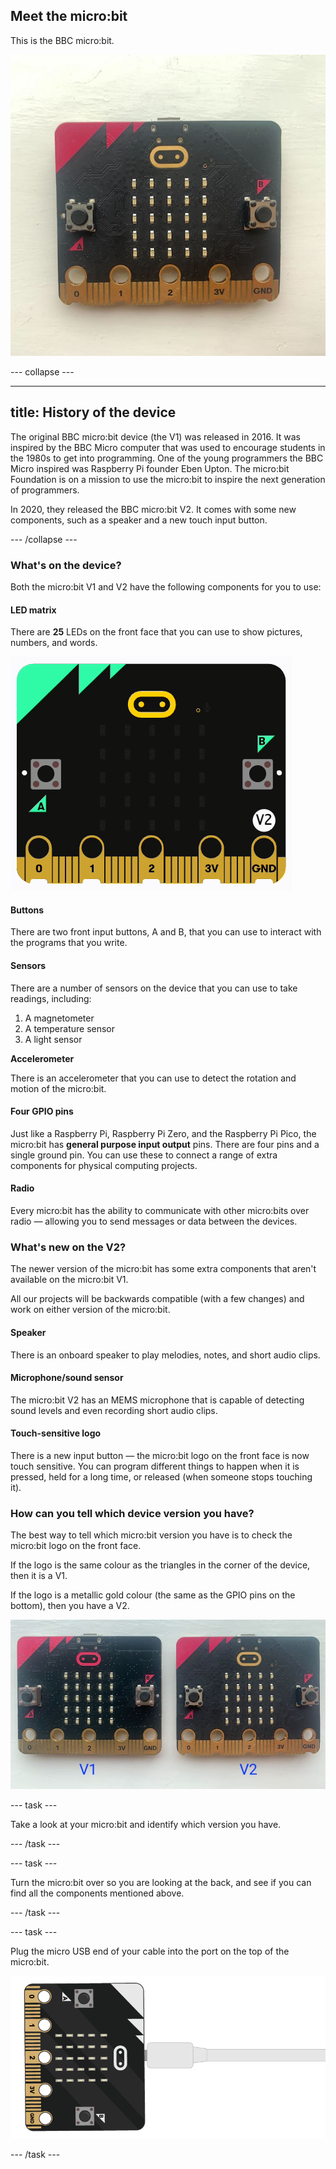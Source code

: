 ## Meet the micro:bit

This is the BBC micro:bit. 

![A micro:bit V2 against a white background.](images/v2-microbit.jpg)

--- collapse ---

---
title: History of the device
---

The original BBC micro:bit device (the V1) was released in 2016. It was inspired by the BBC Micro computer that was used to encourage students in the 1980s to get into programming. One of the young programmers the BBC Micro inspired was Raspberry Pi founder Eben Upton. The micro:bit Foundation is on a mission to use the micro:bit to inspire the next generation of programmers. 

In 2020, they released the BBC micro:bit V2. It comes with some new components, such as a speaker and a new touch input button.

--- /collapse ---

### What's on the device?

Both the micro:bit V1 and V2 have the following components for you to use: 

#### LED matrix

There are **25** LEDs on the front face that you can use to show pictures, numbers, and words. 

![Animation showing a heart icon. The word "Hello!" is then scrolled across the LEDs in the micro:bit simulator.](images/led-demo.gif)

#### Buttons

There are two front input buttons, A and B, that you can use to interact with the programs that you write. 

#### Sensors

There are a number of sensors on the device that you can use to take readings, including: 

1. A magnetometer
2. A temperature sensor
3. A light sensor

**Accelerometer**

There is an accelerometer that you can use to detect the rotation and motion of the micro:bit. 

#### Four GPIO pins

Just like a Raspberry Pi, Raspberry Pi Zero, and the Raspberry Pi Pico, the micro:bit has **general purpose input output** pins. There are four pins and a single ground pin. You can use these to connect a range of extra components for physical computing projects. 

#### Radio

Every micro:bit has the ability to communicate with other micro:bits over radio — allowing you to send messages or data between the devices.

### What's new on the V2?

The newer version of the micro:bit has some extra components that aren't available on the micro:bit V1.

All our projects will be backwards compatible (with a few changes) and work on either version of the micro:bit. 

#### Speaker

There is an onboard speaker to play melodies, notes, and short audio clips. 

#### Microphone/sound sensor

The micro:bit V2 has an MEMS microphone that is capable of detecting sound levels and even recording short audio clips.

#### Touch-sensitive logo

There is a new input button — the micro:bit logo on the front face is now touch sensitive. You can program different things to happen when it is pressed, held for a long time, or released (when someone stops touching it). 

### How can you tell which device version you have?

The best way to tell which micro:bit version you have is to check the micro:bit logo on the front face. 

If the logo is the same colour as the triangles in the corner of the device, then it is a V1. 

If the logo is a metallic gold colour (the same as the GPIO pins on the bottom), then you have a V2.

![Side-by-side comparison of the two versions.](images/v1-v2-side-by-side.jpg)

--- task ---

Take a look at your micro:bit and identify which version you have. 

--- /task ---

--- task ---

Turn the micro:bit over so you are looking at the back, and see if you can find all the components mentioned above.

--- /task ---

--- task ---

Plug the micro USB end of your cable into the port on the top of the micro:bit.

![A USB cable plugged in to the top of a micro:bit](images/plugging_in_microbit.png)

--- /task ---

